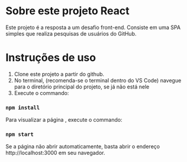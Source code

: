 # Sobre este projeto React

Este projeto é a resposta a um desafio front-end. Consiste em uma SPA simples que realiza pesquisas de usuários do GitHub.

# Instruções de uso

1. Clone este projeto a partir do github.
2. No terminal, (recomenda-se o terminal dentro do VS Code) navegue para o diretório principal do projeto, se já não está nele
3. Execute o commando: 

### `npm install`

Para visualizar a página , execute o commando:

### `npm start`

Se a página não abrir automaticamente, basta abrir o endereço http://localhost:3000 em seu navegador.
